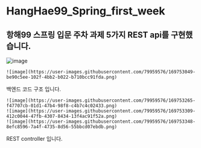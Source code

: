 # HangHae99_Spring_first_week

## 항해99 스프링 입문 주차 과제 5가지 REST api를 구현했습니다. 

![image](https://user-images.githubusercontent.com/79959576/169752880-8a0adf31-2fa2-4d2f-8f1f-75f67ea67516.png)

```
![image](https://user-images.githubusercontent.com/79959576/169753049-be90c5ee-102f-4bb2-b022-b710bcc91fda.png)
```
백엔드 코드 구조 입니다.

```
![image](https://user-images.githubusercontent.com/79959576/169753265-f47707cb-01d1-47b4-98f8-c4b7c4c02433.png)
![image](https://user-images.githubusercontent.com/79959576/169753309-412c0044-47fb-4307-8434-13f4ac91f52a.png)
![image](https://user-images.githubusercontent.com/79959576/169753348-8efc8596-7a4f-4735-8d56-55bbcd07ebdb.png)
```
REST controller 입니다.
